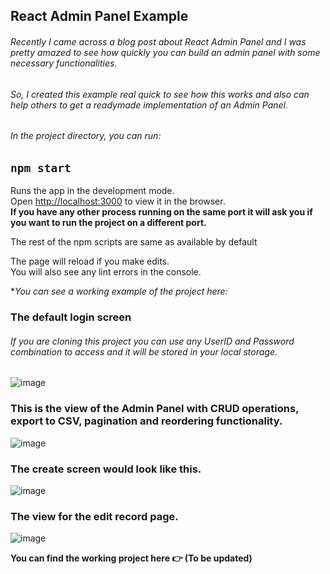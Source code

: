 ## React Admin Panel Example

###### Recently I came across a blog post about React Admin Panel and I was pretty amazed to see how quickly you can build an admin panel with some necessary functionalities.

###### So, I created this example real quick to see how this works and also can help others to get a  readymade implementation of an Admin Panel.

###### In the project directory, you can run:

## `npm start`
Runs the app in the development mode.<br>
Open [http://localhost:3000](http://localhost:3000) to view it in the browser.<br>
**If you have any other process running on the same port it will ask you if you want to run the project on a different port.**

The rest of the npm scripts are same as available by default

The page will reload if you make edits.<br>
You will also see any lint errors in the console.

**You can see a working example of the project here:*

### The default login screen
###### If you are cloning this project you can use any UserID and Password combination to access and it will be stored in your local storage.

![image](https://user-images.githubusercontent.com/30823218/63861542-b9d69200-c9c8-11e9-89d2-3f21dfa85554.png)

### This is the view of the Admin Panel with CRUD operations, export to CSV, pagination and reordering functionality.

![image](https://user-images.githubusercontent.com/30823218/63862067-9c55f800-c9c9-11e9-8b7d-722fc15b778f.png)

### The create screen would look like this.

![image](https://user-images.githubusercontent.com/30823218/63862251-e9d26500-c9c9-11e9-8451-7dbcca03bc96.png)

### The view for the edit record page.

![image](https://user-images.githubusercontent.com/30823218/63862361-12f2f580-c9ca-11e9-8525-7b473f3ba88d.png)

**You can find the working project here :point_right: (To be updated)**
